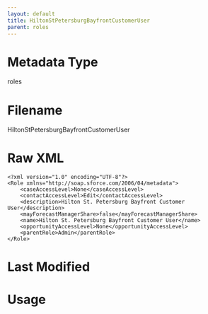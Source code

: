 ```yaml
---
layout: default
title: HiltonStPetersburgBayfrontCustomerUser
parent: roles
---
```

# Metadata Type
roles


# Filename 
HiltonStPetersburgBayfrontCustomerUser


# Raw XML
```
<?xml version="1.0" encoding="UTF-8"?>
<Role xmlns="http://soap.sforce.com/2006/04/metadata">
    <caseAccessLevel>None</caseAccessLevel>
    <contactAccessLevel>Edit</contactAccessLevel>
    <description>Hilton St. Petersburg Bayfront Customer User</description>
    <mayForecastManagerShare>false</mayForecastManagerShare>
    <name>Hilton St. Petersburg Bayfront Customer User</name>
    <opportunityAccessLevel>None</opportunityAccessLevel>
    <parentRole>Admin</parentRole>
</Role>
```


# Last Modified


# Usage
